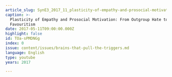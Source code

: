 ```yaml
---
article_slug: SynE3_2017_11_plasticity-of-empathy-and-prosocial-motivation
caption: >-
  Plasticity of Empathy and Prosocial Motivation: From Outgroup Hate to Ingroup
  Favouritism
date: 2017-05-11T09:00:00.000Z
highlight: false
id: TOa-sPMDNGg
index: 0
issue: content/issues/brains-that-pull-the-triggers.md
language: English
type: youtube
years: 2017

---
```

